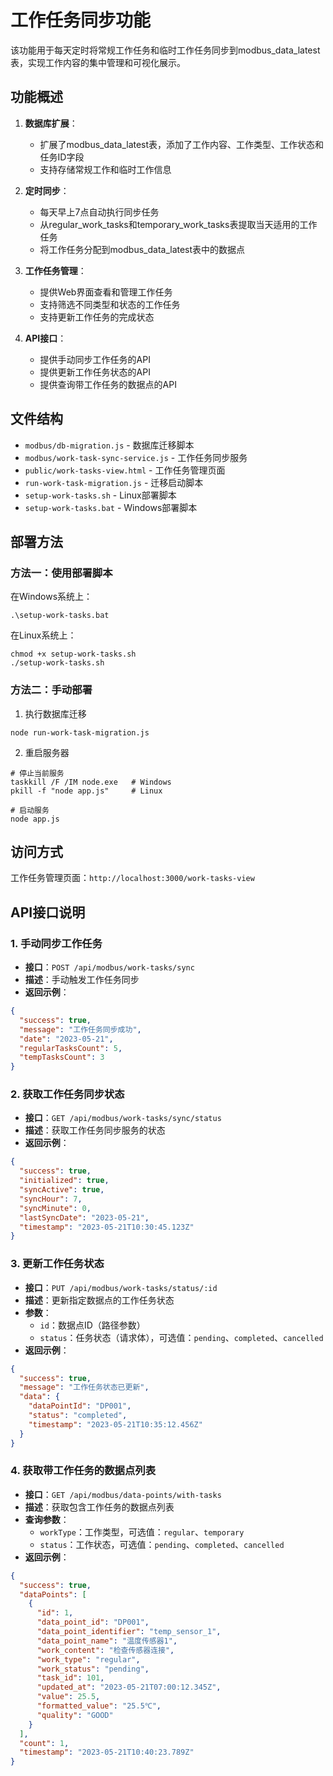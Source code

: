 # 工作任务同步功能

该功能用于每天定时将常规工作任务和临时工作任务同步到modbus_data_latest表，实现工作内容的集中管理和可视化展示。

## 功能概述

1. **数据库扩展**：
   - 扩展了modbus_data_latest表，添加了工作内容、工作类型、工作状态和任务ID字段
   - 支持存储常规工作和临时工作信息

2. **定时同步**：
   - 每天早上7点自动执行同步任务
   - 从regular_work_tasks和temporary_work_tasks表提取当天适用的工作任务
   - 将工作任务分配到modbus_data_latest表中的数据点

3. **工作任务管理**：
   - 提供Web界面查看和管理工作任务
   - 支持筛选不同类型和状态的工作任务
   - 支持更新工作任务的完成状态

4. **API接口**：
   - 提供手动同步工作任务的API
   - 提供更新工作任务状态的API
   - 提供查询带工作任务的数据点的API

## 文件结构

- `modbus/db-migration.js` - 数据库迁移脚本
- `modbus/work-task-sync-service.js` - 工作任务同步服务
- `public/work-tasks-view.html` - 工作任务管理页面
- `run-work-task-migration.js` - 迁移启动脚本
- `setup-work-tasks.sh` - Linux部署脚本
- `setup-work-tasks.bat` - Windows部署脚本

## 部署方法

### 方法一：使用部署脚本

在Windows系统上：
```
.\setup-work-tasks.bat
```

在Linux系统上：
```
chmod +x setup-work-tasks.sh
./setup-work-tasks.sh
```

### 方法二：手动部署

1. 执行数据库迁移
```
node run-work-task-migration.js
```

2. 重启服务器
```
# 停止当前服务
taskkill /F /IM node.exe   # Windows
pkill -f "node app.js"     # Linux

# 启动服务
node app.js
```

## 访问方式

工作任务管理页面：`http://localhost:3000/work-tasks-view`

## API接口说明

### 1. 手动同步工作任务

- **接口**：`POST /api/modbus/work-tasks/sync`
- **描述**：手动触发工作任务同步
- **返回示例**：
```json
{
  "success": true,
  "message": "工作任务同步成功",
  "date": "2023-05-21",
  "regularTasksCount": 5,
  "tempTasksCount": 3
}
```

### 2. 获取工作任务同步状态

- **接口**：`GET /api/modbus/work-tasks/sync/status`
- **描述**：获取工作任务同步服务的状态
- **返回示例**：
```json
{
  "success": true,
  "initialized": true,
  "syncActive": true,
  "syncHour": 7,
  "syncMinute": 0,
  "lastSyncDate": "2023-05-21",
  "timestamp": "2023-05-21T10:30:45.123Z"
}
```

### 3. 更新工作任务状态

- **接口**：`PUT /api/modbus/work-tasks/status/:id`
- **描述**：更新指定数据点的工作任务状态
- **参数**：
  - `id`：数据点ID（路径参数）
  - `status`：任务状态（请求体），可选值：`pending`、`completed`、`cancelled`
- **返回示例**：
```json
{
  "success": true,
  "message": "工作任务状态已更新",
  "data": {
    "dataPointId": "DP001",
    "status": "completed",
    "timestamp": "2023-05-21T10:35:12.456Z"
  }
}
```

### 4. 获取带工作任务的数据点列表

- **接口**：`GET /api/modbus/data-points/with-tasks`
- **描述**：获取包含工作任务的数据点列表
- **查询参数**：
  - `workType`：工作类型，可选值：`regular`、`temporary`
  - `status`：工作状态，可选值：`pending`、`completed`、`cancelled`
- **返回示例**：
```json
{
  "success": true,
  "dataPoints": [
    {
      "id": 1,
      "data_point_id": "DP001",
      "data_point_identifier": "temp_sensor_1",
      "data_point_name": "温度传感器1",
      "work_content": "检查传感器连接",
      "work_type": "regular",
      "work_status": "pending",
      "task_id": 101,
      "updated_at": "2023-05-21T07:00:12.345Z",
      "value": 25.5,
      "formatted_value": "25.5℃",
      "quality": "GOOD"
    }
  ],
  "count": 1,
  "timestamp": "2023-05-21T10:40:23.789Z"
}
```